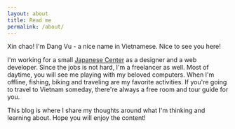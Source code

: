 ```yaml
---
layout: about
title: Read me
permalink: /about/
---
```

Xin chao! I'm Dang Vu - a nice name in Vietnamese. Nice to see you here!

I'm working for a small [Japanese Center](https://ja.mina.edu.vn) as a designer and a web developer. Since the jobs is not hard, I'm a freelancer as well. Most of daytime, you will see me playing with my beloved computers. When I'm offline, fishing, biking and traveling are my favorite activities. If you're going to travel to Vietnam someday, there're always a free room and tour guide for you.

This blog is where I share my thoughts around what I'm thinking and learning about. Hope you will enjoy the content!
